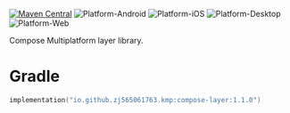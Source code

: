 [![Maven Central](https://img.shields.io/maven-central/v/io.github.zj565061763.kmp/compose-layer)](https://central.sonatype.com/search?q=g:io.github.zj565061763.kmp+compose-layer)
![Platform-Android](https://img.shields.io/badge/Platform-Android-brightgreen)
![Platform-iOS](https://img.shields.io/badge/Platform-iOS-brightgreen)
![Platform-Desktop](https://img.shields.io/badge/Platform-Desktop-brightgreen)
![Platform-Web](https://img.shields.io/badge/Platform-Web-brightgreen)

Compose Multiplatform layer library.

# Gradle

```kotlin
implementation("io.github.zj565061763.kmp:compose-layer:1.1.0")
```